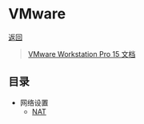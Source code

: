 [root]: /README.md
[vmware>nat]: /note/vmware/nat.md
[url:vmware]: https://docs.vmware.com/cn/VMware-Workstation-Pro/15.0/com.vmware.ws.using.doc/GUID-0EE752F8-C159-487A-9159-FE1F646EE4CA.html

# VMware

[返回][root]

> [VMware Workstation Pro 15 文档][url:vmware]

## 目录

- 网络设置
  - [NAT][vmware>nat]

